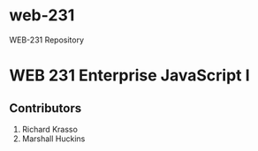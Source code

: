 # web-231
WEB-231 Repository

<h1>WEB 231 Enterprise JavaScript I</h1>
<h2>Contributors</h2>

<ol>
    <li>Richard Krasso</li>
    <li>Marshall Huckins</li>
</ol>